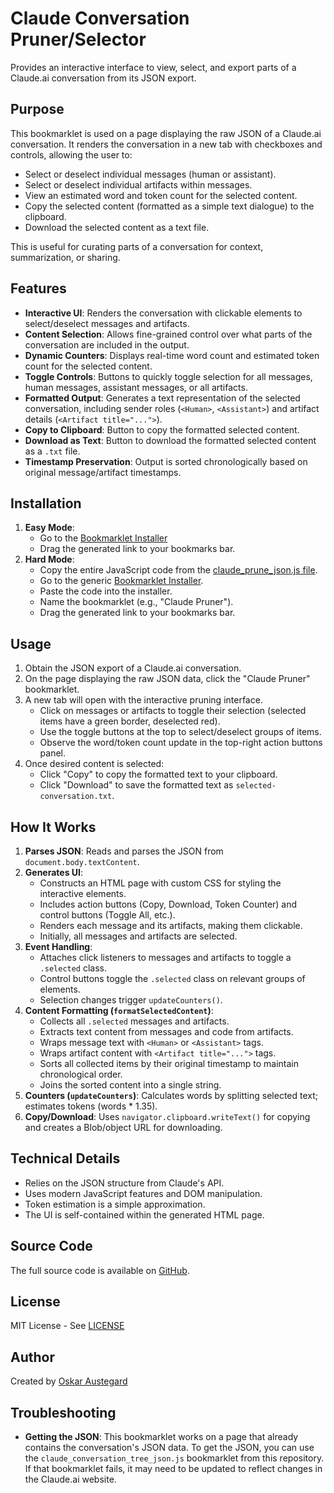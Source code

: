 # Claude Conversation Pruner/Selector

Provides an interactive interface to view, select, and export parts of a Claude.ai conversation from its JSON export.

## Purpose

This bookmarklet is used on a page displaying the raw JSON of a Claude.ai conversation. It renders the conversation in a new tab with checkboxes and controls, allowing the user to:

-   Select or deselect individual messages (human or assistant).
-   Select or deselect individual artifacts within messages.
-   View an estimated word and token count for the selected content.
-   Copy the selected content (formatted as a simple text dialogue) to the clipboard.
-   Download the selected content as a text file.

This is useful for curating parts of a conversation for context, summarization, or sharing.

## Features

-   **Interactive UI**: Renders the conversation with clickable elements to select/deselect messages and artifacts.
-   **Content Selection**: Allows fine-grained control over what parts of the conversation are included in the output.
-   **Dynamic Counters**: Displays real-time word count and estimated token count for the selected content.
-   **Toggle Controls**: Buttons to quickly toggle selection for all messages, human messages, assistant messages, or all artifacts.
-   **Formatted Output**: Generates a text representation of the selected conversation, including sender roles (`<Human>`, `<Assistant>`) and artifact details (`<Artifact title="...">`).
-   **Copy to Clipboard**: Button to copy the formatted selected content.
-   **Download as Text**: Button to download the formatted selected content as a `.txt` file.
-   **Timestamp Preservation**: Output is sorted chronologically based on original message/artifact timestamps.

## Installation

1.  **Easy Mode**:
    *   Go to the [Bookmarklet Installer](https://austegard.com/web-utilities/bookmarklet-installer.html?bookmarklet=claude_prune_json.js)
    *   Drag the generated link to your bookmarks bar.
2.  **Hard Mode**:
    *   Copy the entire JavaScript code from the [claude_prune_json.js file](https://github.com/oaustegard/bookmarklets/blob/main/claude_prune_json.js).
    *   Go to the generic [Bookmarklet Installer](https://austegard.com/web-utilities/bookmarklet-installer.html).
    *   Paste the code into the installer.
    *   Name the bookmarklet (e.g., "Claude Pruner").
    *   Drag the generated link to your bookmarks bar.

## Usage

1.  Obtain the JSON export of a Claude.ai conversation.
2.  On the page displaying the raw JSON data, click the "Claude Pruner" bookmarklet.
3.  A new tab will open with the interactive pruning interface.
    *   Click on messages or artifacts to toggle their selection (selected items have a green border, deselected red).
    *   Use the toggle buttons at the top to select/deselect groups of items.
    *   Observe the word/token count update in the top-right action buttons panel.
4.  Once desired content is selected:
    *   Click "Copy" to copy the formatted text to your clipboard.
    *   Click "Download" to save the formatted text as `selected-conversation.txt`.

## How It Works

1.  **Parses JSON**: Reads and parses the JSON from `document.body.textContent`.
2.  **Generates UI**:
    *   Constructs an HTML page with custom CSS for styling the interactive elements.
    *   Includes action buttons (Copy, Download, Token Counter) and control buttons (Toggle All, etc.).
    *   Renders each message and its artifacts, making them clickable.
    *   Initially, all messages and artifacts are selected.
3.  **Event Handling**:
    *   Attaches click listeners to messages and artifacts to toggle a `.selected` class.
    *   Control buttons toggle the `.selected` class on relevant groups of elements.
    *   Selection changes trigger `updateCounters()`.
4.  **Content Formatting (`formatSelectedContent`)**:
    *   Collects all `.selected` messages and artifacts.
    *   Extracts text content from messages and code from artifacts.
    *   Wraps message text with `<Human>` or `<Assistant>` tags.
    *   Wraps artifact content with `<Artifact title="...">` tags.
    *   Sorts all collected items by their original timestamp to maintain chronological order.
    *   Joins the sorted content into a single string.
5.  **Counters (`updateCounters`)**: Calculates words by splitting selected text; estimates tokens (words * 1.35).
6.  **Copy/Download**: Uses `navigator.clipboard.writeText()` for copying and creates a Blob/object URL for downloading.

## Technical Details

-   Relies on the JSON structure from Claude's API.
-   Uses modern JavaScript features and DOM manipulation.
-   Token estimation is a simple approximation.
-   The UI is self-contained within the generated HTML page.

## Source Code

The full source code is available on [GitHub](https://github.com/oaustegard/bookmarklets/blob/main/claude_prune_json.js).

## License

MIT License - See [LICENSE](https://github.com/oaustegard/bookmarklets/blob/main/LICENSE)

## Author

Created by [Oskar Austegard](https://austegard.com)

## Troubleshooting

-   **Getting the JSON**: This bookmarklet works on a page that already contains the conversation's JSON data. To get the JSON, you can use the `claude_conversation_tree_json.js` bookmarklet from this repository. If that bookmarklet fails, it may need to be updated to reflect changes in the Claude.ai website.
